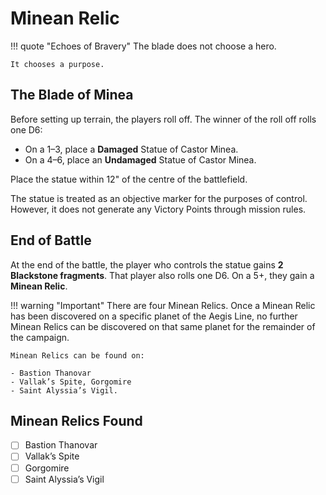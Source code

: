 # Minean Relic
!!! quote "Echoes of Bravery"
    The blade does not choose a hero.
    
    It chooses a purpose.

## The Blade of Minea  

Before setting up terrain, the players roll off. The winner of the roll off rolls one D6:  

- On a 1–3, place a **Damaged** Statue of Castor Minea.  
- On a 4–6, place an **Undamaged** Statue of Castor Minea.  

Place the statue within 12" of the centre of the battlefield.  

The statue is treated as an objective marker for the purposes of control.  
However, it does not generate any Victory Points through mission rules.

## End of Battle  
At the end of the battle, the player who controls the statue gains **2 Blackstone fragments**. That player also rolls one D6. On a 5+, they gain a **Minean Relic**.

!!! warning "Important"
    There are four Minean Relics. Once a Minean Relic has been discovered on a specific planet of the Aegis Line, no further Minean Relics can be discovered on that same planet for the remainder of the campaign.

    Minean Relics can be found on:
    
    - Bastion Thanovar
    - Vallak’s Spite, Gorgomire
    - Saint Alyssia’s Vigil.

## Minean Relics Found
- [ ] Bastion Thanovar  
- [ ] Vallak’s Spite  
- [ ] Gorgomire  
- [ ] Saint Alyssia’s Vigil